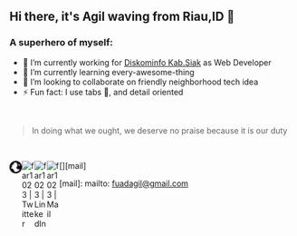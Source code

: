 ## Hi there, it's Agil waving from Riau,ID 👋

### A superhero of myself:
- 🔭 I’m currently working for [Diskominfo Kab.Siak][infokom] as Web Developer
- 🌱 I’m currently learning every-awesome-thing
- 👯 I’m looking to collaborate on friendly neighborhood tech idea
- ⚡ Fun fact: I use tabs :slightly_smiling_face:, and detail oriented
<!-- - 🤔 -->
<!-- - 💬 -->
<!-- - 📫 -->
<!-- - 😄 -->
<br />

> In doing what we ought, we deserve no praise because it is our duty

<br />

<!-- <img align="left" alt="far1023's Github Stats" src="https://github-readme-stats.vercel.app/api?username=far1023&show_icons=true&hide_border=true" /> -->

[<img align="left" alt="profile.io" width="22px" src="https://raw.githubusercontent.com/iconic/open-iconic/master/svg/globe.svg" />][profile]
[<img align="left" alt="far1023 | Twitter" width="22px" src="https://cdn.jsdelivr.net/npm/simple-icons@v3/icons/twitter.svg" />][twitter]
[<img align="left" alt="far1023 | LinkedIn" width="22px" src="https://cdn.jsdelivr.net/npm/simple-icons@v3/icons/linkedin.svg" />][linkedin]
[<img align="left" alt="far1023 | Mail" width="22px" src="https://raw.githubusercontent.com/iconic/open-iconic/master/svg/envelope-colsed.svg" />][mail]

[infokom]: http://sipasti.siakkab.go.id/
[profile]: https://far1023.github.io
[twitter]: https://twitter.com/fuadagil
[linkedin]: https://linkedin.com/in/fuadagilr
[mail]: mailto: fuadagil@gmail.com